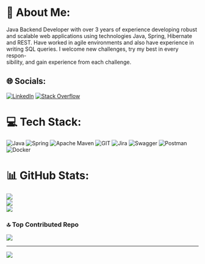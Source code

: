 # 💫 About Me:
Java Backend Developer with over 3 years of experience developing robust<br>and scalable web applications using technologies Java, Spring, Hibernate<br>and REST. Have worked in agile environments and also have experience in<br>writing SQL queries. I welcome new challenges, try my best in every respon-<br>sibility, and gain experience from each challenge.


## 🌐 Socials:
[![LinkedIn](https://img.shields.io/badge/LinkedIn-%230077B5.svg?logo=linkedin&logoColor=white)](https://linkedin.com/in/amirmasoud-rahimi) [![Stack Overflow](https://img.shields.io/badge/-Stackoverflow-FE7A16?logo=stack-overflow&logoColor=white)](https://stackoverflow.com/users/15778129)

# 💻 Tech Stack:
![Java](https://img.shields.io/badge/java-%23ED8B00.svg?style=for-the-badge&logo=openjdk&logoColor=white) ![Spring](https://img.shields.io/badge/spring-%236DB33F.svg?style=for-the-badge&logo=spring&logoColor=white) ![Apache Maven](https://img.shields.io/badge/Apache%20Maven-C71A36?style=for-the-badge&logo=Apache%20Maven&logoColor=white) ![GIT](https://img.shields.io/badge/Git-fc6d26?style=for-the-badge&logo=git&logoColor=white) ![Jira](https://img.shields.io/badge/jira-%230A0FFF.svg?style=for-the-badge&logo=jira&logoColor=white) ![Swagger](https://img.shields.io/badge/-Swagger-%23Clojure?style=for-the-badge&logo=swagger&logoColor=white) ![Postman](https://img.shields.io/badge/Postman-FF6C37?style=for-the-badge&logo=postman&logoColor=white) ![Docker](https://img.shields.io/badge/docker-%230db7ed.svg?style=for-the-badge&logo=docker&logoColor=white)
# 📊 GitHub Stats:
![](https://github-readme-stats.vercel.app/api?username=Amirmasoud-Rahimi&theme=tokyonight&hide_border=false&include_all_commits=true&count_private=true)<br/>
![](https://github-readme-streak-stats.herokuapp.com/?user=Amirmasoud-Rahimi&theme=tokyonight&hide_border=false)<br/>
![](https://github-readme-stats.vercel.app/api/top-langs/?username=Amirmasoud-Rahimi&theme=tokyonight&hide_border=false&include_all_commits=true&count_private=true&layout=compact)

### 🔝 Top Contributed Repo
![](https://github-contributor-stats.vercel.app/api?username=Amirmasoud-Rahimi&limit=5&theme=dark&combine_all_yearly_contributions=true)

---
[![](https://visitcount.itsvg.in/api?id=Amirmasoud-Rahimi&icon=0&color=0)](https://visitcount.itsvg.in)

<!-- Proudly created with GPRM ( https://gprm.itsvg.in ) -->
